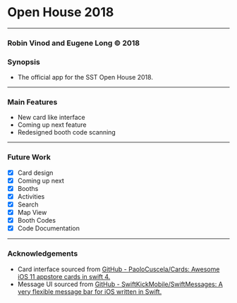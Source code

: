 # Open House 2018

- - - -

### Robin Vinod and Eugene Long © 2018

### Synopsis
* The official app for the SST Open House 2018.

- - - -

### Main Features
* New card like interface
* Coming up next feature
* Redesigned booth code scanning

- - - -

### Future Work
- [x] Card design
- [x] Coming up next
- [x] Booths
- [x] Activities
- [x] Search
- [x] Map View
- [x] Booth Codes
- [x] Code Documentation

- - - -

### Acknowledgements

* Card interface sourced from [GitHub - PaoloCuscela/Cards: Awesome iOS 11 appstore cards in swift 4.](https://github.com/PaoloCuscela/Cards)
* Message UI sourced from [GitHub - SwiftKickMobile/SwiftMessages: A very flexible message bar for iOS written in Swift.](https://github.com/SwiftKickMobile/SwiftMessages)


